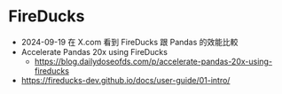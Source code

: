 # FireDucks

- 2024-09-19 在 X.com 看到 FireDucks 跟 Pandas 的效能比較
- Accelerate Pandas 20x using FireDucks
  - https://blog.dailydoseofds.com/p/accelerate-pandas-20x-using-fireducks
- https://fireducks-dev.github.io/docs/user-guide/01-intro/
